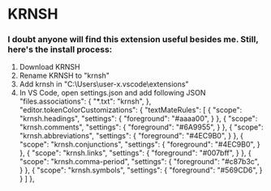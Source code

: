 # KRNSH

### I doubt anyone will find this extension useful besides me. Still, here's the install process:

1. Download KRNSH
2. Rename KRNSH to "krnsh"
3. Add krnsh in "C:\Users\user-x\.vscode\extensions"
2. In VS Code, open settings.json and add following JSON
    "files.associations": {
        "*.txt": "krnsh",
    },
    "editor.tokenColorCustomizations": {
        "textMateRules": [
            {
                "scope": "krnsh.headings",
                "settings": {
                    "foreground": "#aaaa00",
                }
            },
            {
                "scope": "krnsh.comments",
                "settings": {
                    "foreground": "#6A9955",
                }
            },
            {
                "scope": "krnsh.abbreviations",
                "settings": {
                    "foreground": "#4EC9B0",
                }
            },
            {
                "scope": "krnsh.conjunctions",
                "settings": {
                    "foreground": "#4EC9B0",
                }
            },
            {
                "scope": "krnsh.links",
                "settings": {
                    "foreground": "#007bff",
                }
            },
            {
                "scope": "krnsh.comma-period",
                "settings": {
                    "foreground": "#c87b3c",
                }
            },
            {
                "scope": "krnsh.symbols",
                "settings": {
                    "foreground": "#569CD6",
                }
            }
        ]
    },
